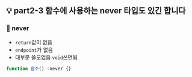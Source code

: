 ## 💡 part2-3 함수에 사용하는 never 타입도 있긴 합니다

### 🔹 never
- `return`값이 없음
- `endpoint`가 없음
- 대부분 쓸모없음 `void`쓰면됨

```javascript
function 함수() :never {}
```